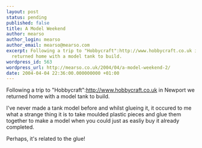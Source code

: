 ```yaml
---
layout: post
status: pending
published: false
title: A Model Weekend
author: mearso
author_login: mearso
author_email: mearso@mearso.com
excerpt: Following a trip to "Hobbycraft":http://www.hobbycraft.co.uk in Newport we
  returned home with a model tank to build.
wordpress_id: 563
wordpress_url: http://mearso.co.uk/2004/04/a-model-weekend-2/
date: 2004-04-04 22:36:00.000000000 +01:00
---
```

Following a trip to "Hobbycraft":http://www.hobbycraft.co.uk in Newport we returned home with a model tank to build.

I've never made a tank model before and whilst glueing it, it occured to me what a strange thing it is to take moulded plastic pieces and glue them together to make a model when you could just as easliy buy it already completed.

Perhaps, it's related to the glue!
